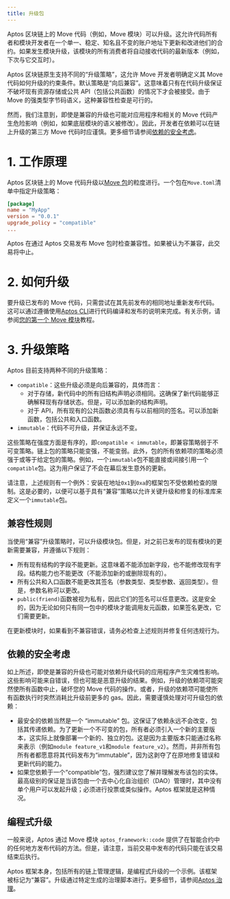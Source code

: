```yaml
---
title: 升级包
---
```

Aptos 区块链上的 Move 代码（例如，Move 模块）可以升级。这允许代码所有者和模块开发者在一个单一、稳定、知名且不变的账户地址下更新和改进他们的合约。如果发生模块升级，该模块的所有消费者将自动接收代码的最新版本（例如，下次与它交互时）。

Aptos 区块链原生支持不同的“升级策略”，这允许 Move 开发者明确定义其 Move 代码如何升级的约束条件。默认策略是“向后兼容”。这意味着只有在代码升级保证不破坏现有资源存储或公共 API（包括公共函数）的情况下才会被接受。由于 Move 的强类型字节码语义，这种兼容性检查是可行的。

然而，我们注意到，即使是兼容的升级也可能对应用程序和相关的 Move 代码产生危险影响（例如，如果底层模块的语义被修改）。因此，开发者在依赖可以在链上升级的第三方 Move 代码时应谨慎。更多细节请参阅[依赖的安全考虑](https://aptos.dev/en/build/smart-contracts/book/package-upgrades#security-considerations-for-dependencies)。

# 1. 工作原理

Aptos 区块链上的 Move 代码升级以[Move 包](https://aptos.dev/en/build/smart-contracts/book/packages)的粒度进行。一个包在`Move.toml`清单中指定升级策略：

```toml
[package]
name = "MyApp"
version = "0.0.1"
upgrade_policy = "compatible"
...
```

Aptos 在通过 Aptos 交易发布 Move 包时检查兼容性。如果被认为不兼容，此交易将中止。

# 2. 如何升级

要升级已发布的 Move 代码，只需尝试在其先前发布的相同地址重新发布代码。这可以通过遵循使用[Aptos CLI](https://aptos.dev/en/build/cli/working-with-move-contracts)进行代码编译和发布的说明来完成。有关示例，请参阅[您的第一个 Move 模块](https://aptos.dev/en/build/guides/first-move-module)教程。

# 3. 升级策略

Aptos 目前支持两种不同的升级策略：

- `compatible`：这些升级必须是向后兼容的，具体而言：
    - 对于存储，新代码中的所有旧结构声明必须相同。这确保了新代码能够正确解释现有存储状态。但是，可以添加新的结构声明。
    - 对于 API，所有现有的公共函数必须具有与以前相同的签名。可以添加新函数，包括公共和入口函数。
- `immutable`：代码不可升级，并保证永远不变。

这些策略在强度方面是有序的，即`compatible < immutable`，即兼容策略弱于不可变策略。链上包的策略只能变强，不能变弱。此外，包的所有依赖项的策略必须强于或等于给定包的策略。例如，一个`immutable`包不能直接或间接引用一个`compatible`包。这为用户保证了不会在幕后发生意外的更新。

请注意，上述规则有一个例外：安装在地址`0x1`到`0xa`的框架包不受依赖检查的限制。这是必要的，以便可以基于具有“兼容”策略以允许关键升级和修复的标准库来定义一个`immutable`包。

## 兼容性规则

当使用“兼容”升级策略时，可以升级模块包。但是，对之前已发布的现有模块的更新需要兼容，并遵循以下规则：

- 所有现有结构的字段不能更新。这意味着不能添加新字段，也不能修改现有字段。结构能力也不能更改（不能添加新的或删除现有的）。
- 所有公共和入口函数不能更改其签名（参数类型、类型参数、返回类型）。但是，参数名称可以更改。
- `public(friend)`函数被视为私有，因此它们的签名可以任意更改。这是安全的，因为无论如何只有同一包中的模块才能调用友元函数，如果签名更改，它们需要更新。

在更新模块时，如果看到不兼容错误，请务必检查上述规则并修复任何违规行为。

## 依赖的安全考虑

如上所述，即使是兼容的升级也可能对依赖升级代码的应用程序产生灾难性影响。这些影响可能来自错误，但也可能是恶意升级的结果。例如，升级的依赖项可能突然使所有函数中止，破坏您的 Move 代码的操作。或者，升级的依赖项可能使所有函数执行时突然消耗比升级前更多的 gas。因此，需要谨慎处理对可升级包的依赖：

- 最安全的依赖当然是一个 “immutable” 包。这保证了依赖永远不会改变，包括其传递依赖。为了更新一个不可变的包，所有者必须引入一个新的主要版本，这实际上就像部署一个新的、独立的包。这是因为主要版本只能通过名称来表示（例如`module feature_v1`和`module feature_v2`）。然而，并非所有包所有者都愿意将其代码发布为“immutable”，因为这剥夺了在原地修复错误和更新代码的能力。
- 如果您依赖于一个“compatible”包，强烈建议您了解并理解发布该包的实体。最高级别的保证是当该包由一个去中心化自治组织（DAO）管理时，其中没有单个用户可以发起升级；必须进行投票或类似操作。Aptos 框架就是这种情况。

## 编程式升级

一般来说，Aptos 通过 Move 模块 `aptos_framework::code` 提供了在智能合约中的任何地方发布代码的方法。但是，请注意，当前交易中发布的代码只能在该交易结束后执行。

Aptos 框架本身，包括所有的链上管理逻辑，是编程式升级的一个示例。该框架被标记为“兼容”。升级通过特定生成的治理脚本进行。更多细节，请参阅[Aptos 治理](https://aptos.dev/en/network/blockchain/governance)。
